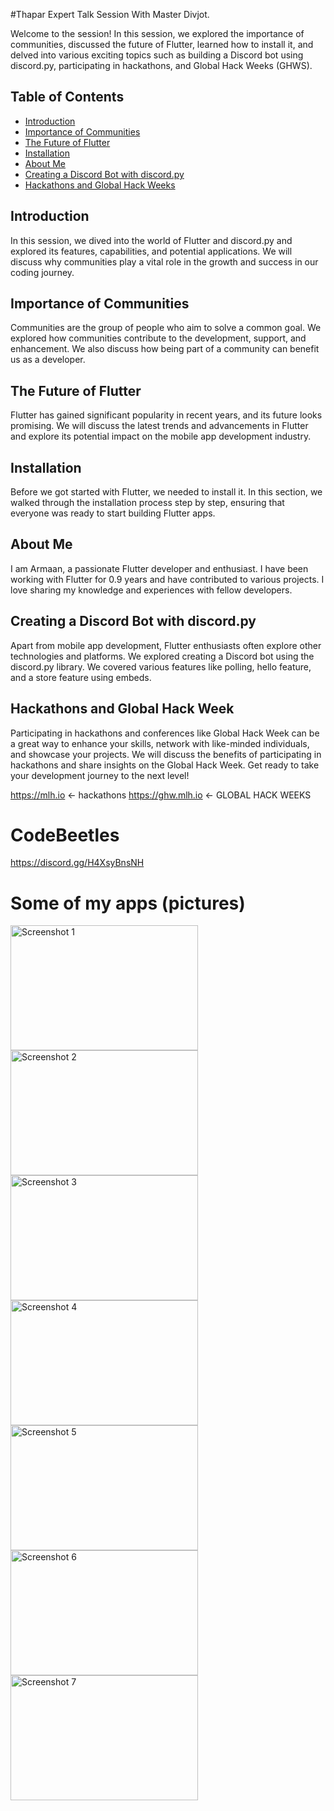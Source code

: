 #Thapar Expert Talk Session With Master Divjot.

Welcome to the session! In this session, we explored the importance of communities, discussed the future of Flutter, learned how to install it, and delved into various exciting topics such as building a Discord bot using discord.py, participating in hackathons, and Global Hack Weeks (GHWS).

## Table of Contents

- [Introduction](#introduction)
- [Importance of Communities](#importance-of-communities)
- [The Future of Flutter](#the-future-of-flutter)
- [Installation](#installation)
- [About Me](#about-me)
- [Creating a Discord Bot with discord.py](#creating-a-discord-bot-with-discordpy)
- [Hackathons and Global Hack Weeks](#hackathons-and-global-hack-week)

## Introduction

In this session, we dived into the world of Flutter and discord.py and explored its features, capabilities, and potential applications. We will discuss why communities play a vital role in the growth and success in our coding journey.

## Importance of Communities

Communities are the group of people who aim to solve a common goal. We explored how communities contribute to the development, support, and enhancement. We also discuss how being part of a community can benefit us as a developer.

## The Future of Flutter

Flutter has gained significant popularity in recent years, and its future looks promising. We will discuss the latest trends and advancements in Flutter and explore its potential impact on the mobile app development industry.

## Installation

Before we got started with Flutter, we needed to install it. In this section, we walked through the installation process step by step, ensuring that everyone was ready to start building Flutter apps.

## About Me

I am Armaan, a passionate Flutter developer and enthusiast. I have been working with Flutter for 0.9 years and have contributed to various projects. I love sharing my knowledge and experiences with fellow developers.

## Creating a Discord Bot with discord.py

Apart from mobile app development, Flutter enthusiasts often explore other technologies and platforms. We explored creating a Discord bot using the discord.py library. We covered various features like polling, hello feature, and a store feature using embeds. 

## Hackathons and Global Hack Week

Participating in hackathons and conferences like Global Hack Week can be a great way to enhance your skills, network with like-minded individuals, and showcase your projects. We will discuss the benefits of participating in hackathons and share insights on the Global Hack Week. Get ready to take your development journey to the next level!

https://mlh.io <- hackathons
https://ghw.mlh.io <- GLOBAL HACK WEEKS


# CodeBeetles
https://discord.gg/H4XsyBnsNH

# Some of my apps (pictures)

<img src="https://github.com/0Armaan025/thapar_session/assets/104704093/4c93e9df-ce61-4974-9b76-91dce6492103" alt="Screenshot 1" width="300" height="200">
<img src="https://github.com/0Armaan025/thapar_session/assets/104704093/ef4ef85f-d0d1-4448-80e0-907b75888b82" alt="Screenshot 2" width="300" height="200">
<img src="https://github.com/0Armaan025/thapar_session/assets/104704093/2227682c-57be-49f4-a69a-d3a808a188a8" alt="Screenshot 3" width="300" height="200">
<img src="https://github.com/0Armaan025/thapar_session/assets/104704093/d9b8fef9-c64a-41d8-bcd4-743d1adfaa11" alt="Screenshot 4" width="300" height="200">
<img src="https://github.com/0Armaan025/thapar_session/assets/104704093/aefc66a2-584e-42e0-a18e-3d1919c46d49" alt="Screenshot 5" width="300" height="200">
<img src="https://github.com/0Armaan025/thapar_session/assets/104704093/78c9f196-d614-47de-8d7b-7992d1b43b2b" alt="Screenshot 6" width="300" height="200">
<img src="https://github.com/0Armaan025/thapar_session/assets/104704093/856b9b2d-7640-400c-9e5f-b0674020da4f" alt="Screenshot 7" width="300" height="200">


